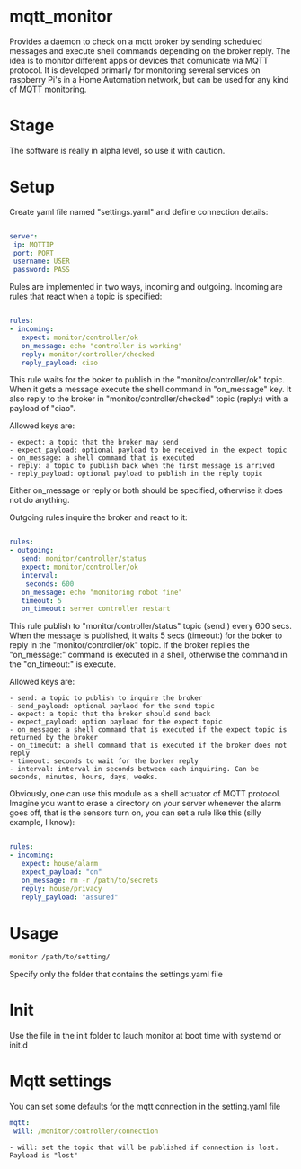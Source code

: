 # mqtt_monitor

Provides a daemon to check on a mqtt broker by sending scheduled messages and execute shell commands depending on the broker reply. The idea is to monitor different apps or devices that comunicate via MQTT protocol. It is developed primarly for monitoring several services on raspberry Pi's in a Home Automation network, but can be used for any kind of MQTT monitoring.

# Stage
The software is really in alpha level, so use it with caution.

# Setup

Create yaml file named "settings.yaml" and define connection details:

```yaml

server:
 ip: MQTTIP
 port: PORT
 username: USER
 password: PASS


```

Rules are implemented in two ways, incoming and outgoing. Incoming are rules that react when a topic is specified:


```yaml

rules:
- incoming:
   expect: monitor/controller/ok
   on_message: echo "controller is working"
   reply: monitor/controller/checked
   reply_payload: ciao

```

This rule waits for the boker to publish in the "monitor/controller/ok" topic. When it gets a message execute the shell command in "on_message" key.
 It also reply to the broker in "monitor/controller/checked" topic (reply:) with a payload of "ciao".

 Allowed keys are:

    - expect: a topic that the broker may send
    - expect_payload: optional payload to be received in the expect topic
    - on_message: a shell command that is executed
    - reply: a topic to publish back when the first message is arrived
    - reply_payload: optional payload to publish in the reply topic

Either on_message or reply or both should be specified, otherwise it does not do anything.

Outgoing rules inquire the broker and react to it:

```yaml

rules:
- outgoing:
   send: monitor/controller/status
   expect: monitor/controller/ok
   interval:
    seconds: 600
   on_message: echo "monitoring robot fine"
   timeout: 5
   on_timeout: server controller restart

```

This rule publish to "monitor/controller/status" topic (send:) every 600 secs. When the message is published, it waits 5 secs (timeout:)
for the boker to reply in the "monitor/controller/ok" topic. If the broker replies the "on_message:" command is executed in a shell,
otherwise the command in the "on_timeout:" is execute.

Allowed keys are:


    - send: a topic to publish to inquire the broker
    - send_payload: optional paylaod for the send topic
    - expect: a topic that the broker should send back
    - expect_payload: option payload for the expect topic
    - on_message: a shell command that is executed if the expect topic is returned by the broker
    - on_timeout: a shell command that is executed if the broker does not reply
    - timeout: seconds to wait for the borker reply
    - interval: interval in seconds between each inquiring. Can be seconds, minutes, hours, days, weeks.



Obviously, one can use this module as a shell actuator of MQTT protocol.
Imagine you want to erase a directory on your server whenever the alarm goes off, that is the sensors turn on, you can set a rule like this (silly example, I know):

```yaml

rules:
- incoming:
   expect: house/alarm
   expect_payload: "on"
   on_message: rm -r /path/to/secrets
   reply: house/privacy
   reply_payload: "assured"

```



# Usage

```bash
monitor /path/to/setting/

```

Specify only the folder that contains the settings.yaml file

# Init

Use the file in the init folder to lauch monitor at boot time with systemd or init.d

# Mqtt settings

You can set some defaults for the mqtt connection in the setting.yaml file

```yaml
mqtt:
 will: /monitor/controller/connection

```
    - will: set the topic that will be published if connection is lost. Payload is "lost"
